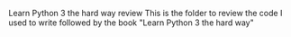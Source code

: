 Learn Python 3 the hard way review
This is the folder to review the code I used to write followed by  the  book "Learn Python 3 the hard way"